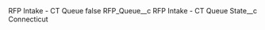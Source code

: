 <?xml version="1.0" encoding="UTF-8"?>
<CustomMetadata xmlns="http://soap.sforce.com/2006/04/metadata" xmlns:xsi="http://www.w3.org/2001/XMLSchema-instance" xmlns:xsd="http://www.w3.org/2001/XMLSchema">
    <label>RFP Intake - CT Queue</label>
    <protected>false</protected>
    <values>
        <field>RFP_Queue__c</field>
        <value xsi:type="xsd:string">RFP Intake - CT Queue</value>
    </values>
    <values>
        <field>State__c</field>
        <value xsi:type="xsd:string">Connecticut</value>
    </values>
</CustomMetadata>
